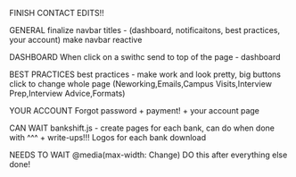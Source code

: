 FINISH CONTACT EDITS!!


GENERAL
finalize navbar titles - (dashboard, notificaitons, best practices, your account)
make navbar reactive

DASHBOARD
When click on a swithc send to top of the page - dashboard


BEST PRACTICES
best practices - make work and look pretty, big buttons click to change whole page
(Neworking,Emails,Campus Visits,Interview Prep,Interview Advice,Formats)


YOUR ACCOUNT
Forgot password + payment! + your account page





CAN WAIT
bankshift.js - create pages for each bank, can do when done with ^^^ + write-ups!!!
Logos for each bank download

NEEDS TO WAIT
@media(max-width: Change)
DO this after everything else done!